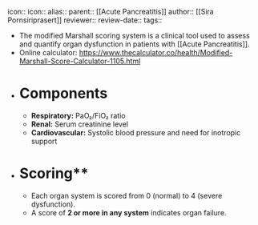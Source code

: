 icon:: 
icon::
alias::
parent:: [[Acute Pancreatitis]] 
author:: [[Sira Pornsiriprasert]] 
reviewer::
review-date::
tags::

- The modified Marshall scoring system is a clinical tool used to assess and quantify organ dysfunction in patients with [[Acute Pancreatitis]].
- Online calculator: https://www.thecalculator.co/health/Modified-Marshall-Score-Calculator-1105.html
- # Components
	- **Respiratory:** PaO₂/FiO₂ ratio
	- **Renal:** Serum creatinine level
	- **Cardiovascular:** Systolic blood pressure and need for inotropic support
- # Scoring**
	- Each organ system is scored from 0 (normal) to 4 (severe dysfunction).
	- A score of **2 or more in any system** indicates organ failure.